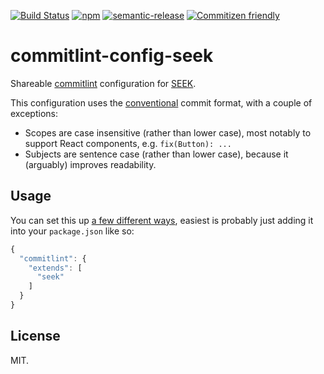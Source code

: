 [![Build Status](https://img.shields.io/travis/seek-oss/commitlint-config-seek/master.svg?style=flat-square)](http://travis-ci.org/seek-oss/commitlint-config-seek) [![npm](https://img.shields.io/npm/v/commitlint-config-seek.svg?style=flat-square)](https://www.npmjs.com/package/commitlint-config-seek) [![semantic-release](https://img.shields.io/badge/%20%20%F0%9F%93%A6%F0%9F%9A%80-semantic--release-e10079.svg?style=flat-square)](https://github.com/semantic-release/semantic-release) [![Commitizen friendly](https://img.shields.io/badge/commitizen-friendly-brightgreen.svg?style=flat-square)](http://commitizen.github.io/cz-cli/)


# commitlint-config-seek

Shareable [commitlint](https://github.com/marionebl/commitlint) configuration for [SEEK](https://github.com/seek-oss).

This configuration uses the [conventional](https://github.com/marionebl/commitlint/tree/master/@commitlint/config-conventional) commit format, with a couple of exceptions:
- Scopes are case insensitive (rather than lower case), most notably to support React components, e.g. `fix(Button): ...`
- Subjects are sentence case (rather than lower case), because it (arguably) improves readability.

## Usage
You can set this up [a few different ways](https://github.com/marionebl/commitlint#config), easiest is probably just adding it into your `package.json` like so:

```js
{
  "commitlint": {
    "extends": [
      "seek"
    ]
  }
}
```

## License

MIT.
